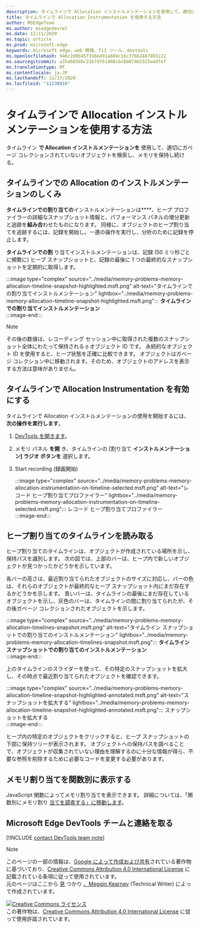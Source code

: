 ```yaml
---
description: タイムラインで Allocation インストルメンテーションを使用して、適切にガベージ コレクションされていないオブジェクトを検索し、メモリを保持し続ける。
title: タイムラインで Allocation Instrumentation を使用する方法
author: MSEdgeTeam
ms.author: msedgedevrel
ms.date: 12/11/2020
ms.topic: article
ms.prod: microsoft-edge
keywords: microsoft edge、web 開発、f12 ツール、devtools
ms.openlocfilehash: 946c2d8b45f316b491a604c16c37bb2467983222
ms.sourcegitcommit: a35a6b5bbc21b7df61d08cbc6b074b5325ad4fef
ms.translationtype: MT
ms.contentlocale: ja-JP
ms.lasthandoff: 12/17/2020
ms.locfileid: "11230916"
---
```

<!-- Copyright Meggin Kearney 

   Licensed under the Apache License, Version 2.0 (the "License");
   you may not use this file except in compliance with the License.
   You may obtain a copy of the License at

       https://www.apache.org/licenses/LICENSE-2.0

   Unless required by applicable law or agreed to in writing, software
   distributed under the License is distributed on an "AS IS" BASIS,
   WITHOUT WARRANTIES OR CONDITIONS OF ANY KIND, either express or implied.
   See the License for the specific language governing permissions and
   limitations under the License. -->

# タイムラインで Allocation インストルメンテーションを使用する方法  

タイムライン **で Allocation インストルメンテーションを** 使用して、適切にガベージ コレクションされていないオブジェクトを検索し、メモリを保持し続ける。  

## タイムラインでの Allocation のインストルメンテーションのしくみ  

**タイムラインでの割り当ての**インストルメンテーションは****、ヒープ プロファイラーの詳細なスナップショット情報と、パフォーマンス パネルの増分更新と追跡を**組み合**わせたものになります。  同様に、オブジェクトのヒープ割り当てを追跡するには、記録を開始し、一連の操作を実行し、分析のために記録を停止します。  

<!--todo: add profile memory problems (heap profiler) section when available  -->  
<!--todo: add profile evaluate performance (Performance panel) section when available  -->  

**タイムラインでの割** り当てインストルメンテーションは、記録 \(50 ミリ秒ごとに頻繁に) ヒープ スナップショットと、記録の最後に 1 つの最終的なスナップショットを定期的に取得します。  

:::image type="complex" source="../media/memory-problems-memory-allocation-timeline-snapshot-highlighted.msft.png" alt-text="タイムラインでの割り当てインストルメンテーション" lightbox="../media/memory-problems-memory-allocation-timeline-snapshot-highlighted.msft.png":::
   **タイムラインでの割り当てインストルメンテーション**  
:::image-end:::  

> [!NOTE]
> その後の数値は、レコーディング セッション中に取得された複数のスナップショット全体にわたって保持される `@` オブジェクト ID です。  永続的なオブジェクト ID を使用すると、ヒープ状態を正確に比較できます。  オブジェクトはガベージ コレクション中に移動されます。そのため、オブジェクトのアドレスを表示する方法は意味がありません。  

## タイムラインで Allocation Instrumentation を有効にする  

タイムラインで Allocation インストルメンテーションの使用を開始するには、 **次の操作を実行します**。  

1.  [DevTools を開きます][DevtoolsOpenIndex]。  
1.  メモリ パネル **を開** き、タイムラインの [割り当て **インストルメンテーション] ラジオ ボタンを** 選択します。  
1.  Start recording (録画開始)   
    
    :::image type="complex" source="../media/memory-problems-memory-allocation-instrumentation-on-timeline-selected.msft.png" alt-text="レコード ヒープ割り当てプロファイラー" lightbox="../media/memory-problems-memory-allocation-instrumentation-on-timeline-selected.msft.png":::
       レコード ヒープ割り当てプロファイラー  
    :::image-end:::  
    
## ヒープ割り当てのタイムラインを読み取る  

ヒープ割り当てのタイムラインは、オブジェクトが作成されている場所を示し、保持パスを識別します。  次の図では、上部のバーは、ヒープ内で新しいオブジェクトが見つかったかどうかを示しています。  

各バーの高さは、最近割り当てられたオブジェクトのサイズに対応し、バーの色は、それらのオブジェクトが最終的なヒープ スナップショット内にまだ存在するかどうかを示します。  青いバーは、タイムラインの最後にまだ存在しているオブジェクトを示し、灰色のバーは、タイムラインの間に割り当てられたが、その後ガベージ コレクションされたオブジェクトを示します。  

:::image type="complex" source="../media/memory-problems-memory-allocation-timelines-snapshot.msft.png" alt-text="タイムライン スナップショットでの割り当てのインストルメンテーション" lightbox="../media/memory-problems-memory-allocation-timelines-snapshot.msft.png":::
   **タイムライン スナップショットでの割り当てのインストルメンテーション**  
:::image-end:::  

<!--In the following figure, an action was performed 3 times.  The sample program caches five objects, so the last five blue bars are expected.  But the left-most blue bar indicates a potential problem.  -->  
<!--todo: redo figure 4 with multiple click actions  -->  

上のタイムラインのスライダーを使って、その特定のスナップショットを拡大し、その時点で最近割り当てられたオブジェクトを確認できます。  

:::image type="complex" source="../media/memory-problems-memory-allocation-timeline-snapshot-highlighted-annotated.msft.png" alt-text="スナップショットを拡大する" lightbox="../media/memory-problems-memory-allocation-timeline-snapshot-highlighted-annotated.msft.png":::
   スナップショットを拡大する  
:::image-end:::  

ヒープ内の特定のオブジェクトをクリックすると、ヒープ スナップショットの下部に保持ツリーが表示されます。  オブジェクトへの保持パスを調べることで、オブジェクトが収集されていない理由を理解するのに十分な情報が得ら、不要な参照を削除するために必要なコードを変更する必要があります。  

## メモリ割り当てを関数別に表示する  

JavaScript 関数によってメモリ割り当てを表示できます。  詳細については、「関数別にメモリ割り [当てを調査する」に移動します][DevtoolsMemoryProblemsIndexInvestigateMemoryAllocationFunction]。  

## Microsoft Edge DevTools チームと連絡を取る  

[!INCLUDE [contact DevTools team note](../includes/contact-devtools-team-note.md)]  

<!-- links -->  

[DevToolsOpenIndex]: ../open/index.md "Microsoft Edge (Chromium) DevTools を開く |Microsoft Docs"
[DevtoolsMemoryProblemsIndexInvestigateMemoryAllocationFunction]: ./index.md#investigate-memory-allocation-by-function "関数別にメモリ割り当てを調査する - メモリの問題を修正する |Microsoft Docs"  

<!--[HeapProfiler]: ./heap-snapshots.md "How to Record Heap Snapshots"  -->  
<!--[PerformancePanel]: ../profile/evaluate-performance/timeline-tool ""  -->  

[MicrosoftEdgeChannel]: https://www.microsoftedgeinsider.com/download "Microsoft Edge チャネルをダウンロードする"  

> [!NOTE]
> このページの一部の情報は、[Google によって作成および共有][GoogleSitePolicies]されている著作物に基づいており、[Creative Commons Attribution 4.0 International License][CCA4IL] に記載されている条項に従って使用されています。  
> 元のページはここから [見](https://developers.google.com/web/tools/chrome-devtools/memory-problems/allocation-profiler) つかり [、Meggin Kearney][MegginKearney] \(Technical Writer\) によって作成されています。  

[![Creative Commons ライセンス][CCby4Image]][CCA4IL]  
この著作物は、[Creative Commons Attribution 4.0 International License][CCA4IL] に従って使用許諾されています。  

[CCA4IL]: https://creativecommons.org/licenses/by/4.0  
[CCby4Image]: https://i.creativecommons.org/l/by/4.0/88x31.png  
[GoogleSitePolicies]: https://developers.google.com/terms/site-policies  
[KayceBasques]: https://developers.google.com/web/resources/contributors/kaycebasques  
[MegginKearney]: https://developers.google.com/web/resources/contributors/megginkearney  
